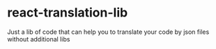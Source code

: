 # react-translation-lib
Just a lib of code that can help you to translate your code by json files without additional libs
